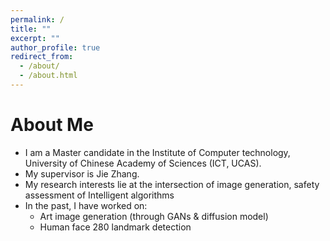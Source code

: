 ```yaml
---
permalink: /
title: ""
excerpt: ""
author_profile: true
redirect_from: 
  - /about/
  - /about.html
---
```


# About Me
* I am a Master candidate in the Institute of Computer technology, University of Chinese Academy of Sciences (ICT, UCAS).
* My supervisor is Jie Zhang.
* My research interests lie at the intersection of image generation, safety assessment of Intelligent algorithms
* In the past, I have worked on:
  * Art image generation (through GANs & diffusion model)
  * Human face 280 landmark detection 
